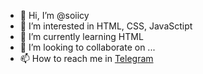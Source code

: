 - 👋 Hi, I’m @soiicy
- 👀 I’m interested in HTML, CSS, JavaSctipt
- 🌱 I’m currently learning HTML
- 💞️ I’m looking to collaborate on ...
- 📫 How to reach me in <a href="https://t.me/sooicyy" target="_blank">Telegram<a>

<!---
soiicy/soiicy is a ✨ special ✨ repository because its `README.md` (this file) appears on your GitHub profile.
You can click the Preview link to take a look at your changes.
--->
